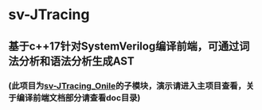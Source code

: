 # sv-JTracing

## 基于c++17针对SystemVerilog编译前端，可通过词法分析和语法分析生成AST
### (此项目为[sv-JTracing_Onile](https://github.com/AllwenWeill/sv-JTracing_Online)的子模块，演示请进入主项目查看，关于编译前端文档部分请查看doc目录)
